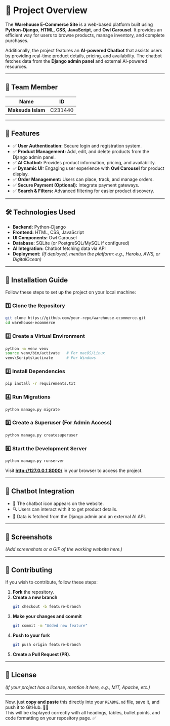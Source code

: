 # 📌 Project Overview  
The **Warehouse E-Commerce Site** is a web-based platform built using **Python-Django**, **HTML**, **CSS**, **JavaScript**, and **Owl Carousel**. It provides an efficient way for users to browse products, manage inventory, and complete purchases.  

Additionally, the project features an **AI-powered Chatbot** that assists users by providing real-time product details, pricing, and availability. The chatbot fetches data from the **Django admin panel** and external AI-powered resources.  

---

## 👥 Team Member  
| Name            | ID       |  
|----------------|---------|  
| **Maksuda Islam** | C231440 |  

---

## 🚀 Features  
- ✅ **User Authentication:** Secure login and registration system.  
- ✅ **Product Management:** Add, edit, and delete products from the Django admin panel.  
- ✅ **AI Chatbot:** Provides product information, pricing, and availability.  
- ✅ **Dynamic UI:** Engaging user experience with **Owl Carousel** for product display.  
- ✅ **Order Management:** Users can place, track, and manage orders.  
- ✅ **Secure Payment (Optional):** Integrate payment gateways.  
- ✅ **Search & Filters:** Advanced filtering for easier product discovery.  

---

## 🛠️ Technologies Used  
- **Backend:** Python-Django  
- **Frontend:** HTML, CSS, JavaScript  
- **UI Components:** Owl Carousel  
- **Database:** SQLite (or PostgreSQL/MySQL if configured)  
- **AI Integration:** Chatbot fetching data via API  
- **Deployment:** *(If deployed, mention the platform: e.g., Heroku, AWS, or DigitalOcean)*  

---

## 📌 Installation Guide  
Follow these steps to set up the project on your local machine:  

### 1️⃣ Clone the Repository  
```bash
git clone https://github.com/your-repo/warehouse-ecommerce.git
cd warehouse-ecommerce
```

### 2️⃣ Create a Virtual Environment  
```bash
python -m venv venv
source venv/bin/activate   # For macOS/Linux
venv\Scripts\activate      # For Windows
```

### 3️⃣ Install Dependencies  
```bash
pip install -r requirements.txt
```

### 4️⃣ Run Migrations  
```bash
python manage.py migrate
```

### 5️⃣ Create a Superuser (For Admin Access)  
```bash
python manage.py createsuperuser
```

### 6️⃣ Start the Development Server  
```bash
python manage.py runserver
```
Visit **http://127.0.0.1:8000/** in your browser to access the project.

---

## 🤖 Chatbot Integration  
- 💬 The chatbot icon appears on the website.  
- 🔍 Users can interact with it to get product details.  
- 📡 Data is fetched from the Django admin and an external AI API.  

---

## 📸 Screenshots  
*(Add screenshots or a GIF of the working website here.)*  

---

## 📌 Contributing  
If you wish to contribute, follow these steps:  

1. **Fork** the repository.  
2. **Create a new branch**  
   ```bash
   git checkout -b feature-branch
   ```
3. **Make your changes and commit**  
   ```bash
   git commit -m "Added new feature"
   ```
4. **Push to your fork**  
   ```bash
   git push origin feature-branch
   ```
5. **Create a Pull Request (PR).**  

---

## 📜 License  
*(If your project has a license, mention it here, e.g., MIT, Apache, etc.)*  

---

Now, just **copy and paste** this directly into your `README.md` file, save it, and push it to GitHub. 🎯🚀  
This will be displayed correctly with all headings, tables, bullet points, and code formatting on your repository page. ✅
